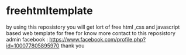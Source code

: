 # freehtmltemplate
by using this reposistory you will get lort of free html ,css and javascript based web template for free
for know more
contact to this reposistory admin
facebook : https://www.facebook.com/profile.php?id=100077805895970
thank you
